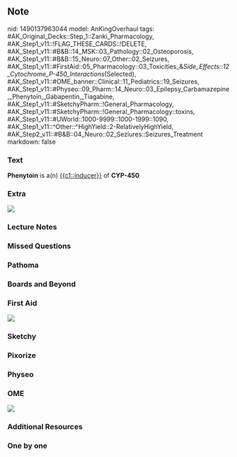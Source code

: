 ## Note
nid: 1490137963044
model: AnKingOverhaul
tags: #AK_Original_Decks::Step_1::Zanki_Pharmacology, #AK_Step1_v11::!FLAG_THESE_CARDS::!DELETE, #AK_Step1_v11::#B&B::14_MSK::03_Pathology::02_Osteoporosis, #AK_Step1_v11::#B&B::15_Neuro::07_Other::02_Seizures, #AK_Step1_v11::#FirstAid::05_Pharmacology::03_Toxicities_&_Side_Effects::12_Cytochrome_P-450_Interactions_(Selected), #AK_Step1_v11::#OME_banner::Clinical::11_Pediatrics::19_Seizures, #AK_Step1_v11::#Physeo::09_Pharm::14_Neuro::03_Epilepsy_Carbamazepine,_Phenytoin,_Gabapentin,_Tiagabine, #AK_Step1_v11::#SketchyPharm::!General_Pharmacology, #AK_Step1_v11::#SketchyPharm::!General_Pharmacology::toxins, #AK_Step1_v11::#UWorld::1000-9999::1000-1999::1090, #AK_Step1_v11::^Other::^HighYield::2-RelativelyHighYield, #AK_Step2_v11::#B&B::04_Neuro::02_Seziures::Seizures_Treatment
markdown: false

### Text
<div>
  <b>Phenytoin</b> is a(n) <u>{{c1::inducer}}</u> of <b>CYP-450</b>
</div>

### Extra
<img src="paste-398766238597487.jpg">

### Lecture Notes


### Missed Questions


### Pathoma


### Boards and Beyond


### First Aid
<img src="tmpeHJzob.png">

### Sketchy


### Pixorize


### Physeo


### OME
<div class="ome-widget">
  <a href=
  "https://onlinemeded.org/spa/pediatrics/seizures/acquire?ref=anki">
  <img src="_OME_AnkiFlashcards_Lesson_4.png"></a>
</div>

### Additional Resources


### One by one

